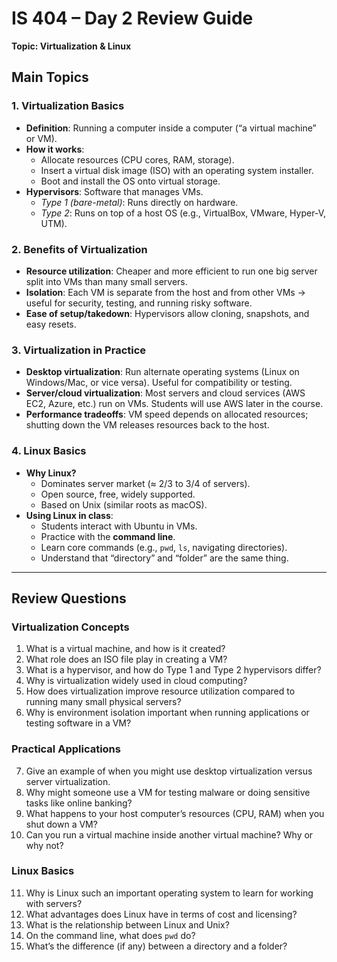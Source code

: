 # IS 404 – Day 2 Review Guide  
**Topic: Virtualization & Linux**

## Main Topics

### 1. Virtualization Basics
- **Definition**: Running a computer inside a computer (“a virtual machine” or VM).
- **How it works**:  
  - Allocate resources (CPU cores, RAM, storage).  
  - Insert a virtual disk image (ISO) with an operating system installer.  
  - Boot and install the OS onto virtual storage.  
- **Hypervisors**: Software that manages VMs.  
  - *Type 1 (bare-metal)*: Runs directly on hardware.  
  - *Type 2*: Runs on top of a host OS (e.g., VirtualBox, VMware, Hyper-V, UTM).  

### 2. Benefits of Virtualization
- **Resource utilization**: Cheaper and more efficient to run one big server split into VMs than many small servers.  
- **Isolation**: Each VM is separate from the host and from other VMs → useful for security, testing, and running risky software.  
- **Ease of setup/takedown**: Hypervisors allow cloning, snapshots, and easy resets.  

### 3. Virtualization in Practice
- **Desktop virtualization**: Run alternate operating systems (Linux on Windows/Mac, or vice versa). Useful for compatibility or testing.  
- **Server/cloud virtualization**: Most servers and cloud services (AWS EC2, Azure, etc.) run on VMs. Students will use AWS later in the course.  
- **Performance tradeoffs**: VM speed depends on allocated resources; shutting down the VM releases resources back to the host.  

### 4. Linux Basics
- **Why Linux?**  
  - Dominates server market (≈ 2/3 to 3/4 of servers).  
  - Open source, free, widely supported.  
  - Based on Unix (similar roots as macOS).  
- **Using Linux in class**:  
  - Students interact with Ubuntu in VMs.  
  - Practice with the **command line**.  
  - Learn core commands (e.g., `pwd`, `ls`, navigating directories).  
  - Understand that “directory” and “folder” are the same thing.  

---

## Review Questions

### Virtualization Concepts
1. What is a virtual machine, and how is it created?  
2. What role does an ISO file play in creating a VM?  
3. What is a hypervisor, and how do Type 1 and Type 2 hypervisors differ?  
4. Why is virtualization widely used in cloud computing?  
5. How does virtualization improve resource utilization compared to running many small physical servers?  
6. Why is environment isolation important when running applications or testing software in a VM?  

### Practical Applications
7. Give an example of when you might use desktop virtualization versus server virtualization.  
8. Why might someone use a VM for testing malware or doing sensitive tasks like online banking?  
9. What happens to your host computer’s resources (CPU, RAM) when you shut down a VM?  
10. Can you run a virtual machine inside another virtual machine? Why or why not?  

### Linux Basics
11. Why is Linux such an important operating system to learn for working with servers?  
12. What advantages does Linux have in terms of cost and licensing?  
13. What is the relationship between Linux and Unix?  
14. On the command line, what does `pwd` do?  
15. What’s the difference (if any) between a directory and a folder?  
